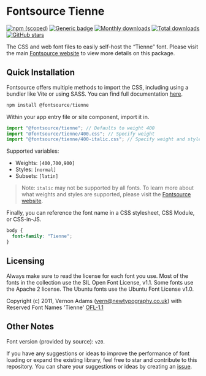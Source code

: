 # Fontsource Tienne

[![npm (scoped)](https://img.shields.io/npm/v/@fontsource/tienne?color=brightgreen)](https://www.npmjs.com/package/@fontsource/tienne) [![Generic badge](https://img.shields.io/badge/fontsource-passing-brightgreen)](https://github.com/fontsource/fontsource) [![Monthly downloads](https://badgen.net/npm/dm/@fontsource/tienne)](https://github.com/fontsource/fontsource) [![Total downloads](https://badgen.net/npm/dt/@fontsource/tienne)](https://github.com/fontsource/fontsource) [![GitHub stars](https://img.shields.io/github/stars/fontsource/fontsource.svg?style=social&label=Star)](https://github.com/fontsource/fontsource/stargazers)

The CSS and web font files to easily self-host the “Tienne” font. Please visit the main [Fontsource website](https://fontsource.org/fonts/tienne) to view more details on this package.

## Quick Installation

Fontsource offers multiple methods to import the CSS, including using a bundler like Vite or using SASS. You can find full documentation [here](https://fontsource.org/docs/getting-started/introduction).

```javascript
npm install @fontsource/tienne
```

Within your app entry file or site component, import it in.

```javascript
import "@fontsource/tienne"; // Defaults to weight 400
import "@fontsource/tienne/400.css"; // Specify weight
import "@fontsource/tienne/400-italic.css"; // Specify weight and style
```

Supported variables:
- Weights: `[400,700,900]`
- Styles: `[normal]`
- Subsets: `[latin]`

> Note: `italic` may not be supported by all fonts. To learn more about what weights and styles are supported, please visit the [Fontsource website](https://fontsource.org/fonts/tienne).

Finally, you can reference the font name in a CSS stylesheet, CSS Module, or CSS-in-JS.

```css
body {
  font-family: "Tienne";
}
```

## Licensing
Always make sure to read the license for each font you use. Most of the fonts in the collection use the SIL Open Font License, v1.1. Some fonts use the Apache 2 license. The Ubuntu fonts use the Ubuntu Font License v1.0.

Copyright (c) 2011, Vernon Adams (vern@newtypography.co.uk) with Reserved Font Names 'Tienne'
[OFL-1.1](http://scripts.sil.org/OFL)

## Other Notes
Font version (provided by source): `v20`.

If you have any suggestions or ideas to improve the performance of font loading or expand the existing library, feel free to star and contribute to this repository. You can share your suggestions or ideas by creating an [issue](https://github.com/fontsource/fontsource/issues).